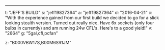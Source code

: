 ---
t: "JEFF'S BUILD"
s: "jeff19827364"
a: "jeff19827364"
d: "2016-04-21"
c: "With the experience gained from our first build we decided to go for a slick looking stealth version. Turned out really nice. Have 6x sockets (only four bulbs in currently) and am running 24w CFL's. Here's to a good yield!"
v: "2664"
g: "5gal,cfl,pcfan"

z: "B000VBW17S,B00M6SR1JM"

